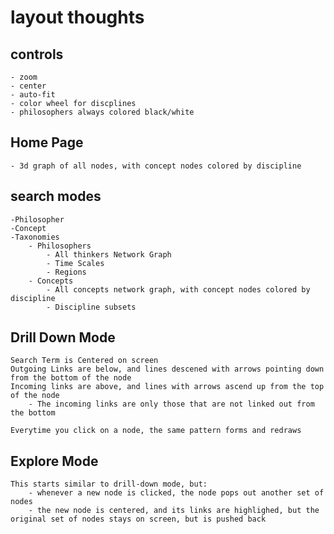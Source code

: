 # layout thoughts

## controls
    - zoom 
    - center 
    - auto-fit 
    - color wheel for discplines 
    - philosophers always colored black/white 


## Home Page
    - 3d graph of all nodes, with concept nodes colored by discipline 

## search modes
    -Philosopher
    -Concept
    -Taxonomies
        - Philosophers
            - All thinkers Network Graph
            - Time Scales 
            - Regions
        - Concepts
            - All concepts network graph, with concept nodes colored by discipline 
            - Discipline subsets 

## Drill Down Mode
    Search Term is Centered on screen
    Outgoing Links are below, and lines descened with arrows pointing down from the bottom of the node 
    Incoming links are above, and lines with arrows ascend up from the top of the node 
        - The incoming links are only those that are not linked out from the bottom

    Everytime you click on a node, the same pattern forms and redraws

## Explore Mode 

    This starts similar to drill-down mode, but:
        - whenever a new node is clicked, the node pops out another set of nodes
        - the new node is centered, and its links are highlighed, but the original set of nodes stays on screen, but is pushed back

    